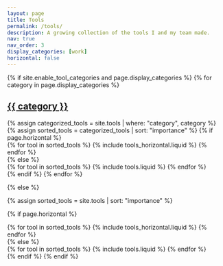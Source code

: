 ```yaml
---
layout: page
title: Tools
permalink: /tools/
description: A growing collection of the tools I and my team made.
nav: true
nav_order: 3
display_categories: [work]
horizontal: false
---
```


<!-- pages/tools.md -->
<div class="tools">
{% if site.enable_tool_categories and page.display_categories %}
  <!-- Display categorized tools -->
  {% for category in page.display_categories %}
  <a id="{{ category }}" href=".#{{ category }}">
    <h2 class="category">{{ category }}</h2>
  </a>
  {% assign categorized_tools = site.tools | where: "category", category %}
  {% assign sorted_tools = categorized_tools | sort: "importance" %}
  <!-- Generate cards for each tool -->
  {% if page.horizontal %}
  <div class="container">
    <div class="row row-cols-2">
    {% for tool in sorted_tools %}
      {% include tools_horizontal.liquid %}
    {% endfor %}
    </div>
  </div>
  {% else %}
  <div class="grid">
    {% for tool in sorted_tools %}
      {% include tools.liquid %}
    {% endfor %}
  </div>
  {% endif %}
  {% endfor %}

{% else %}

<!-- Display tools without categories -->

{% assign sorted_tools = site.tools | sort: "importance" %}

  <!-- Generate cards for each tool -->

{% if page.horizontal %}

  <div class="container">
    <div class="row row-cols-2">
    {% for tool in sorted_tools %}
      {% include tools_horizontal.liquid %}
    {% endfor %}
    </div>
  </div>
  {% else %}
  <div class="grid">
    {% for tool in sorted_tools %}
      {% include tools.liquid %}
    {% endfor %}
  </div>
  {% endif %}
{% endif %}
</div>
